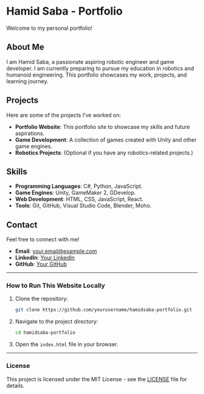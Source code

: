 # Hamid Saba - Portfolio

Welcome to my personal portfolio!

## About Me

I am Hamid Saba, a passionate aspiring robotic engineer and game developer. I am currently preparing to pursue my education in robotics and humanoid engineering. This portfolio showcases my work, projects, and learning journey.

## Projects

Here are some of the projects I’ve worked on:

- **Portfolio Website**: This portfolio site to showcase my skills and future aspirations.
- **Game Development**: A collection of games created with Unity and other game engines.
- **Robotics Projects**: (Optional if you have any robotics-related projects.)

## Skills

- **Programming Languages**: C#, Python, JavaScript.
- **Game Engines**: Unity, GameMaker 2, GDevelop.
- **Web Development**: HTML, CSS, JavaScript, React.
- **Tools**: Git, GitHub, Visual Studio Code, Blender, Moho.

## Contact

Feel free to connect with me!

- **Email**: your.email@example.com
- **LinkedIn**: [Your LinkedIn](https://www.linkedin.com/in/yourprofile)
- **GitHub**: [Your GitHub](https://github.com/yourusername)

---

### **How to Run This Website Locally**

1. Clone the repository:
    ```bash
    git clone https://github.com/yourusername/hamidsaba-portfolio.git
    ```

2. Navigate to the project directory:
    ```bash
    cd hamidsaba-portfolio
    ```

3. Open the `index.html` file in your browser.

---

### **License**

This project is licensed under the MIT License - see the [LICENSE](LICENSE) file for details.
